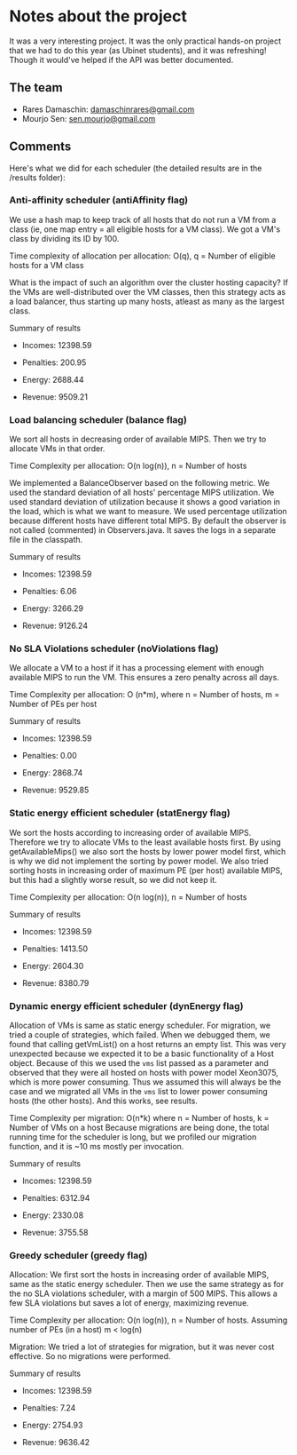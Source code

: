# Notes about the project
It was a very interesting project. It was the only practical hands-on project that we had to do this year (as Ubinet students), and it was refreshing!
Though it would've helped if the API was better documented.

## The team

- Rares Damaschin: damaschinrares@gmail.com
- Mourjo Sen: sen.mourjo@gmail.com

## Comments
Here's what we did for each scheduler (the detailed results are in the /results folder):

### Anti-affinity scheduler (antiAffinity flag)
We use a hash map to keep track of all hosts that do not run a VM from a class (ie, one map entry = all eligible hosts for a VM class). We got a VM's class by dividing its ID by 100.

Time complexity of allocation per allocation: O(q), q = Number of eligible hosts for a VM class 

What is the impact of such an algorithm over the cluster hosting capacity?
If the VMs are well-distributed over the VM classes, then this strategy acts as a load balancer, thus starting up many hosts, atleast as many as the largest class.

Summary of results

- Incomes:    12398.59

- Penalties:  200.95

- Energy:     2688.44

- Revenue:    9509.21



### Load balancing scheduler (balance flag)
We sort all hosts in decreasing order of available MIPS. Then we try to allocate VMs in that order.

Time Complexity per allocation: O(n log(n)), n = Number of hosts

We implemented a BalanceObserver based on the following metric. We used the standard deviation of all hosts' percentage MIPS utilization. We used standard deviation of utilization because it shows a good variation in the load, which is what we want to measure. We used percentage utilization because different hosts have different total MIPS.
By default the observer is not called (commented) in Observers.java. It saves the logs in a separate file in the classpath.

Summary of results

- Incomes:    12398.59

- Penalties:  6.06

- Energy:     3266.29

- Revenue:    9126.24



### No SLA Violations scheduler (noViolations flag)
We allocate a VM to a host if it has a processing element with enough available MIPS to run the VM. This ensures a zero penalty across all days.

Time Complexity per allocation: O (n*m), where n = Number of hosts, m = Number of PEs per host

Summary of results

- Incomes:    12398.59

- Penalties:  0.00

- Energy:     2868.74

- Revenue:    9529.85



### Static energy efficient scheduler (statEnergy flag)
We sort the hosts according to increasing order of available MIPS. Therefore we try to allocate VMs to the least available hosts first. By using getAvailableMips() we also sort the hosts by lower power model first, which is why we did not implement the sorting by power model.
We also tried sorting hosts in increasing order of maximum PE (per host) available MIPS, but this had a slightly worse result, so we did not keep it.

Time Complexity per allocation: O(n log(n)), n = Number of hosts

Summary of results

- Incomes:    12398.59

- Penalties:  1413.50

- Energy:     2604.30

- Revenue:    8380.79


### Dynamic energy efficient scheduler (dynEnergy flag)
Allocation of VMs is same as static energy scheduler. 
For migration, we tried a couple of strategies, which failed. When we debugged them, we found that calling getVmList() on a host returns an empty list. This was very unexpected because we expected it to be a basic functionality of a Host object. Because of this we used the `vms` list passed as a parameter and observed that they were all hosted on hosts with power model Xeon3075, which is more power consuming. Thus we assumed this will always be the case and we migrated all VMs in the `vms` list to lower power consuming hosts (the other hosts). And this works, see results.

Time Complexity per migration: O(n*k) where n = Number of hosts, k = Number of VMs on a host
Because migrations are being done, the total running time for the scheduler is long, but we profiled our migration function, and it is ~10 ms mostly per invocation.

Summary of results

- Incomes:    12398.59

- Penalties:  6312.94

- Energy:     2330.08

- Revenue:    3755.58



### Greedy scheduler (greedy flag)

Allocation:
We first sort the hosts in increasing order of available MIPS, same as the static energy scheduler. Then we use the same strategy as for the no SLA violations scheduler, with a margin of 500 MIPS. This allows a few SLA violations but saves a lot of energy, maximizing revenue.

Time Complexity per allocation: O(n log(n)), n = Number of hosts. Assuming number of PEs (in a host) m < log(n)

Migration:
We tried a lot of strategies for migration, but it was never cost effective. So no migrations were performed.

Summary of results

- Incomes:    12398.59

- Penalties:  7.24

- Energy:     2754.93

- Revenue:    9636.42
